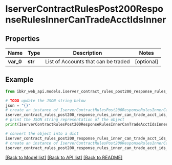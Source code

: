 # IserverContractRulesPost200ResponseRulesInnerCanTradeAcctIdsInner


## Properties

Name | Type | Description | Notes
------------ | ------------- | ------------- | -------------
**var_0** | **str** | List of Accounts that can be traded | [optional] 

## Example

```python
from ibkr_web_api.models.iserver_contract_rules_post200_response_rules_inner_can_trade_acct_ids_inner import IserverContractRulesPost200ResponseRulesInnerCanTradeAcctIdsInner

# TODO update the JSON string below
json = "{}"
# create an instance of IserverContractRulesPost200ResponseRulesInnerCanTradeAcctIdsInner from a JSON string
iserver_contract_rules_post200_response_rules_inner_can_trade_acct_ids_inner_instance = IserverContractRulesPost200ResponseRulesInnerCanTradeAcctIdsInner.from_json(json)
# print the JSON string representation of the object
print(IserverContractRulesPost200ResponseRulesInnerCanTradeAcctIdsInner.to_json())

# convert the object into a dict
iserver_contract_rules_post200_response_rules_inner_can_trade_acct_ids_inner_dict = iserver_contract_rules_post200_response_rules_inner_can_trade_acct_ids_inner_instance.to_dict()
# create an instance of IserverContractRulesPost200ResponseRulesInnerCanTradeAcctIdsInner from a dict
iserver_contract_rules_post200_response_rules_inner_can_trade_acct_ids_inner_from_dict = IserverContractRulesPost200ResponseRulesInnerCanTradeAcctIdsInner.from_dict(iserver_contract_rules_post200_response_rules_inner_can_trade_acct_ids_inner_dict)
```
[[Back to Model list]](../README.md#documentation-for-models) [[Back to API list]](../README.md#documentation-for-api-endpoints) [[Back to README]](../README.md)


